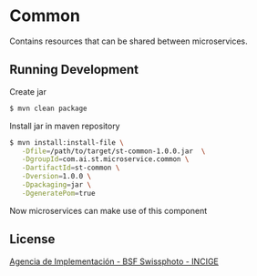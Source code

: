# Common

Contains resources that can be shared between microservices.

## Running Development

Create jar
```sh
$ mvn clean package
```

Install jar in maven repository
```sh
$ mvn install:install-file \
   -Dfile=/path/to/target/st-common-1.0.0.jar  \
   -DgroupId=com.ai.st.microservice.common \
   -DartifactId=st-common \
   -Dversion=1.0.0 \
   -Dpackaging=jar \
   -DgeneratePom=true
```

Now microservices can make use of this component

## License

[Agencia de Implementación - BSF Swissphoto - INCIGE](https://github.com/SwissTierrasColombia/st-common/blob/master/LICENSE)